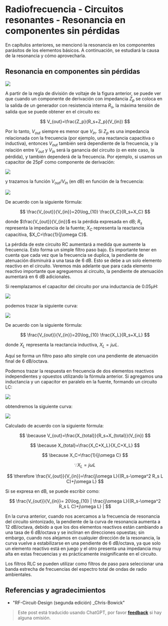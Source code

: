 # Radiofrecuencia - Circuitos resonantes - Resonancia en componentes sin pérdidas

En capítulos anteriores, se mencionó la resonancia en los componentes parásitos de los elementos básicos. A continuación, se estudiará la causa de la resonancia y cómo aprovecharla.

## Resonancia en componentes sin pérdidas

![](https://wiki-media-1253965369.cos.ap-guangzhou.myqcloud.com/img/20220411172646.png)

A partir de la regla de división de voltaje de la figura anterior, se puede ver que cuando un componente de derivación con impedancia $Z_p$ se coloca en la salida de un generador con resistencia interna $R_s$, la máxima tensión de salida que se puede obtener en el circuito es:

$$
V_{out}=\frac{Z_p}{R_s+Z_p}(V_{in})
$$

Por lo tanto, $V_{out}$ siempre es menor que $V_{in}$. Si $Z_p$ es una impedancia relacionada con la frecuencia (por ejemplo, una reactancia capacitiva o inductiva), entonces $V_{out}$ también será dependiente de la frecuencia, y la relación entre $V_{out}$ y $V_{in}$ será la ganancia del circuito (o en este caso, la pérdida), y también dependerá de la frecuencia. Por ejemplo, si usamos un capacitor de 25pF como componente de derivación:

![](https://wiki-media-1253965369.cos.ap-guangzhou.myqcloud.com/img/20220418095301.png)

y trazamos la función $V_{out}/V_{in}$ (en dB) en función de la frecuencia:

![](https://wiki-media-1253965369.cos.ap-guangzhou.myqcloud.com/img/20220418095324.png)

De acuerdo con la siguiente fórmula:

$$
\frac{V_{out}}{V_{in}}=20\log_{10} \frac{X_C}{R_s+X_C}
$$

donde $\frac{V_{out}}{V_{in}}$ es la pérdida expresada en dB; $R_s$ representa la impedancia de la fuente; $X_C$ representa la reactancia capacitiva, $X_C=\frac{1}{j\omega C}$.

La pérdida de este circuito RC aumentará a medida que aumente la frecuencia. Esto forma un simple filtro paso bajo. Es importante tener en cuenta que cada vez que la frecuencia se duplica, la pendiente de atenuación disminuirá a una tasa de 6 dB. Esto se debe a un solo elemento reactivo en el circuito. Veremos más adelante que para cada elemento reactivo importante que agreguemos al circuito, la pendiente de atenuación aumentará en 6 dB adicionales.

Si reemplazamos el capacitor del circuito por una inductancia de 0.05µH:

![](https://wiki-media-1253965369.cos.ap-guangzhou.myqcloud.com/img/20220418101327.png)

podemos trazar la siguiente curva:

![](https://wiki-media-1253965369.cos.ap-guangzhou.myqcloud.com/img/20220418101522.png)

De acuerdo con la siguiente fórmula:

$$
\frac{V_{out}}{V_{in}}=20\log_{10} \frac{X_L}{R_s+X_L}
$$

donde $X_L$ representa la reactancia inductiva, $X_L=j\omega L$.

Aquí se forma un filtro paso alto simple con una pendiente de atenuación final de 6 dB/octava.

Podemos trazar la respuesta en frecuencia de dos elementos reactivos independientes y opuestos utilizando la fórmula anterior. Si agregamos una inductancia y un capacitor en paralelo en la fuente, formando un circuito LC:

![](https://wiki-media-1253965369.cos.ap-guangzhou.myqcloud.com/img/20220418103702.png)

obtendremos la siguiente curva:

![](https://wiki-media-1253965369.cos.ap-guangzhou.myqcloud.com/img/20220418103931.png)

Calculado de acuerdo con la siguiente fórmula:

$$
\because V_{out}=\frac{X_{total}}{R_s+X_{total}}(V_{in})
$$

$$
\because X_{total}=\frac{X_C*X_L}{X_C+X_L}
$$

$$
\because X_C=\frac{1}{j\omega C}
$$

$$
\because X_L=j\omega L
$$

$$
\therefore \frac{V_{out}}{V_{in}}=\frac{j\omega L}{(R_s-\omega^2 R_s L C)+j\omega L}
$$

Si se expresa en dB, se puede escribir como:

$$
\frac{V_{out}}{V_{in}}= 20\log_{10} | \frac{j\omega L}{(R_s-\omega^2 R_s L C)+j\omega L}  |
$$

En la curva anterior, cuando nos acercamos a la frecuencia de resonancia del circuito sintonizado, la pendiente de la curva de resonancia aumenta a 12 dB/octava, debido a que los dos elementos reactivos están cambiando a una tasa de 6 dB/octava y se inclinan en direcciones opuestas; sin embargo, cuando nos alejamos en cualquier dirección de la resonancia, la curva vuelve a estabilizarse en una pendiente de 6 dB/octava, ya que solo un elemento reactivo está en juego y el otro presenta una impedancia muy alta en estas frecuencias y es prácticamente insignificante en el circuito.

Los filtros RLC se pueden utilizar como filtros de paso para seleccionar una banda estrecha de frecuencias del espectro total de ondas de radio ambientales.

## Referencias y agradecimientos

- "RF-Circuit-Design (segunda edición) _Chris-Bowick"

> Este post está traducido usando ChatGPT, por favor [**feedback**](https://github.com/linyuxuanlin/Wiki_MkDocs/issues/new) si hay alguna omisión.